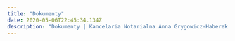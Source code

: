 ```yaml
---
title: "Dokumenty"
date: 2020-05-06T22:45:34.134Z
description: "Dokumenty | Kancelaria Notarialna Anna Grygowicz-Haberek Notariusz, Rzeszów"
---
```

